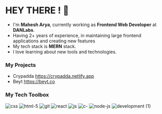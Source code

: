 # HEY THERE ! :clap:
* I'm __Mahesh Arya__, currently working as __Frontend Web Developer__ at __DANLabs__.
* Having 2+ years of experience, in maintaining large frontend applications and creating new features
* My tech stack is __MERN__ stack.
* I love learning about new tools and technologies.

### My Projects

* Crypadda https://crypadda.netlify.app
* Beyt https://beyt.co

### My Tech Toolbox

![css](https://user-images.githubusercontent.com/62064103/190607887-25cf26b7-37ea-430d-9e7c-fa00fff0d555.png)
![html-5](https://user-images.githubusercontent.com/62064103/190607897-060d39a3-7f45-4c88-930c-a3eab5f09a8a.png)
![git](https://user-images.githubusercontent.com/62064103/190607899-a52b9540-de75-4145-83db-46f976902a8e.png)
![react](https://user-images.githubusercontent.com/62064103/190607901-4d210a8f-4bd9-4c70-9f00-b000d3384826.png)
![js](https://user-images.githubusercontent.com/62064103/190607903-da6f17ef-a47f-4c95-9874-b2d721994dd6.png)
![c-](https://user-images.githubusercontent.com/62064103/190607904-31bc0e7e-9b97-49ef-90bb-65185a3a6e5b.png)
![node-js](https://user-images.githubusercontent.com/62064103/190609555-e6f9010a-d04d-42f1-a1b1-c2275d8ccb9e.png)
![development (1)](https://user-images.githubusercontent.com/62064103/190608420-c0384292-c7fd-43dc-871f-372d789f6710.png)
